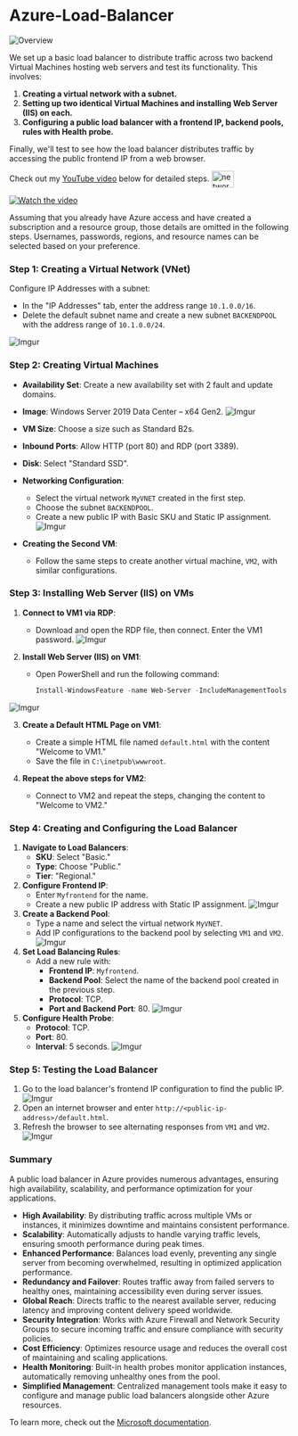 # Azure-Load-Balancer
![Overview](https://i.imgur.com/wPOZXtx.jpg)

 We set up a basic load balancer to distribute traffic across two backend Virtual Machines hosting web servers and test its functionality. This involves:

1. **Creating a virtual network with a subnet.**
2. **Setting up two identical Virtual Machines and installing Web Server (IIS) on each.**
3. **Configuring a public load balancer with a frontend IP, backend pools, rules with Health probe.**

Finally, we'll test to see how the load balancer distributes traffic by accessing the public frontend IP from a web browser.

Check out my [YouTube video](https://www.youtube.com/watch?v=N-QBBm2R1zg) below for detailed steps.
 <a href="https://www.youtube.com/watch?v=N-QBBm2R1zg" target="blank"><img align="center" src="https://raw.githubusercontent.com/rahuldkjain/github-profile-readme-generator/master/src/images/icons/Social/youtube.svg" alt="network fun" height="30" width="40" /></a>

[![Watch the video](https://img.youtube.com/vi/N-QBBm2R1zg/0.jpg)](https://youtu.be/N-QBBm2R1zg) 

Assuming that you already have Azure access and have created a subscription and a resource group, those details are omitted in the following steps. Usernames, passwords, regions, and resource names can be selected based on your preference.

### Step 1: Creating a Virtual Network (VNet)
Configure IP Addresses with a subnet:
- In the "IP Addresses" tab, enter the address range `10.1.0.0/16`.
- Delete the default subnet name and create a new subnet `BACKENDPOOL` with the address range of `10.1.0.0/24`.
  
![Imgur](https://imgur.com/iAUqtmB.jpg)

### Step 2: Creating Virtual Machines
- **Availability Set**: Create a new availability set with 2 fault and update domains.
- **Image**: Windows Server 2019 Data Center – x64 Gen2.
![Imgur](https://imgur.com/nEuhPCa.jpg)

- **VM Size**: Choose a size such as Standard B2s.
- **Inbound Ports**: Allow HTTP (port 80) and RDP (port 3389).
- **Disk**: Select "Standard SSD".
- **Networking Configuration**:
  - Select the virtual network `MyVNET` created in the first step.
  - Choose the subnet `BACKENDPOOL`.
  - Create a new public IP with Basic SKU and Static IP assignment.
![Imgur](https://imgur.com/QKEG4wH.jpg)
- **Creating the Second VM**:
  - Follow the same steps to create another virtual machine, `VM2`, with similar configurations.

### Step 3: Installing Web Server (IIS) on VMs
1. **Connect to VM1 via RDP**:
   - Download and open the RDP file, then connect. Enter the VM1 password.
![Imgur](https://imgur.com/GETuXNp.jpg)

2. **Install Web Server (IIS) on VM1**:
   - Open PowerShell and run the following command:
     ```powershell
     Install-WindowsFeature -name Web-Server -IncludeManagementTools
     ```
![Imgur](https://imgur.com/LptPIxI.jpg)

3. **Create a Default HTML Page on VM1**:
   - Create a simple HTML file named `default.html` with the content "Welcome to VM1."
   - Save the file in `C:\inetpub\wwwroot`.

4. **Repeat the above steps for VM2**:
   - Connect to VM2 and repeat the steps, changing the content to "Welcome to VM2."

### Step 4: Creating and Configuring the Load Balancer
1. **Navigate to Load Balancers**:
   - **SKU**: Select "Basic."
   - **Type**: Choose "Public."
   - **Tier**: "Regional."
2. **Configure Frontend IP**:
   - Enter `Myfrontend` for the name.
   - Create a new public IP address with Static IP assignment.
![Imgur](https://imgur.com/RV8Wzp1.jpg)
3. **Create a Backend Pool**:
   - Type a name and select the virtual network `MyVNET`.
   - Add IP configurations to the backend pool by selecting `VM1` and `VM2`.
![Imgur](https://imgur.com/Va3AcTr.jpg)
4. **Set Load Balancing Rules**:
   - Add a new rule with:
     - **Frontend IP**: `Myfrontend`.
     - **Backend Pool**: Select the name of the backend pool created in the previous step.
     - **Protocol**: TCP.
     - **Port and Backend Port**: 80.
![Imgur](https://imgur.com/WEQmLfs.jpg)
5. **Configure Health Probe**:
   - **Protocol**: TCP.
   - **Port**: 80.
   - **Interval**: 5 seconds.
![Imgur](https://imgur.com/ffBkPm7.jpg)

### Step 5: Testing the Load Balancer
1. Go to the load balancer's frontend IP configuration to find the public IP.
![Imgur](https://imgur.com/UBEniDp.jpg)
3. Open an internet browser and enter `http://<public-ip-address>/default.html`.
4. Refresh the browser to see alternating responses from `VM1` and `VM2`.
![Imgur](https://i.imgur.com/3YIlUTP.jpg)

### Summary
A public load balancer in Azure provides numerous advantages, ensuring high availability, scalability, and performance optimization for your applications.

- **High Availability**: By distributing traffic across multiple VMs or instances, it minimizes downtime and maintains consistent performance.
- **Scalability**: Automatically adjusts to handle varying traffic levels, ensuring smooth performance during peak times.
- **Enhanced Performance**: Balances load evenly, preventing any single server from becoming overwhelmed, resulting in optimized application performance.
- **Redundancy and Failover**: Routes traffic away from failed servers to healthy ones, maintaining accessibility even during server issues.
- **Global Reach**: Directs traffic to the nearest available server, reducing latency and improving content delivery speed worldwide.
- **Security Integration**: Works with Azure Firewall and Network Security Groups to secure incoming traffic and ensure compliance with security policies.
- **Cost Efficiency**: Optimizes resource usage and reduces the overall cost of maintaining and scaling applications.
- **Health Monitoring**: Built-in health probes monitor application instances, automatically removing unhealthy ones from the pool.
- **Simplified Management**: Centralized management tools make it easy to configure and manage public load balancers alongside other Azure resources.

To learn more, check out the [Microsoft documentation](https://learn.microsoft.com/en-us/azure/load-balancer/load-balancer-overview).
